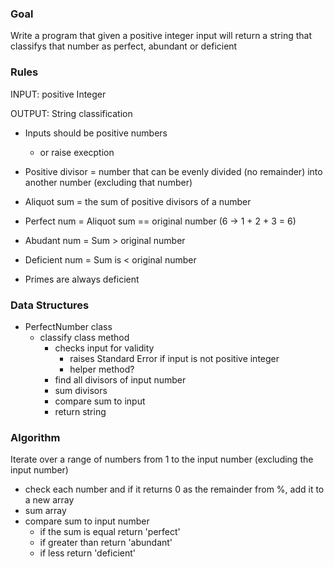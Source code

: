 ### Goal

Write a program that given a positive integer input will return a string that classifys that number as perfect, abundant or deficient

### Rules

INPUT: positive Integer

OUTPUT: String classification

- Inputs should be positive numbers
  - or raise execption
- Positive divisor = number that can be evenly divided (no remainder) into another number (excluding that number)
- Aliquot sum = the sum of positive divisors of a number
- Perfect num = Aliquot sum == original number (6 -> 1 + 2 + 3 = 6)
- Abudant num = Sum > original number
- Deficient num = Sum is < original number

- Primes are always deficient



### Data Structures

- PerfectNumber class
  - classify class method
    - checks input for validity
      - raises Standard Error if input is not positive integer
      - helper method?
    - find all divisors of input number
    - sum divisors
    - compare sum to input
    - return string

### Algorithm

Iterate over a range of numbers from 1 to the input number (excluding the input number)

- check each number and if it returns 0 as the remainder from %, add it to a new array
- sum array
- compare sum to input number
  - if the sum is equal return 'perfect'
  - if greater than return 'abundant'
  - if less return 'deficient'
